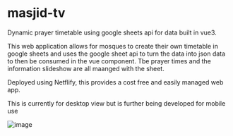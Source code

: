 # masjid-tv
Dynamic prayer timetable using google sheets api for data built in vue3. 

This web application allows for mosques to create their own timetable in google sheets and uses the google sheet api to turn the data into json data to then be consumed in the vue component. Tbe prayer times and the information slideshow are all maanged with the sheet. 

Deployed using Netflify, this provides a cost free and easily managed web app. 

This is currently for desktop view but is further being developed for mobile use

![image](https://github.com/ImadKazi01/shah-jalal-tv/assets/110898864/5c25f722-3491-4769-ab3d-4a86ac7be858)

